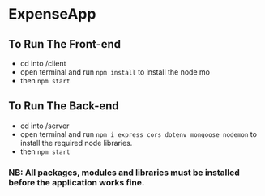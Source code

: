 # ExpenseApp
 
## To Run The Front-end
- cd into /client
- open terminal and run `npm install` to install the node mo
- then `npm start`

## To Run The Back-end
- cd into /server
- open terminal and run `npm i express cors dotenv mongoose nodemon` to install the required node libraries.
- then `npm start`

### NB: All packages, modules and libraries must be installed before the application works fine.